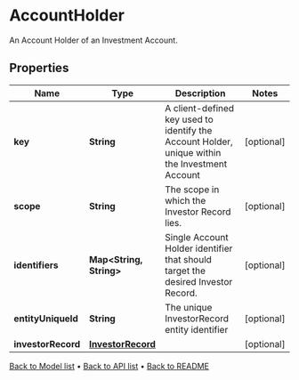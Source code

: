 

# AccountHolder

An Account Holder of an Investment Account.

## Properties

| Name | Type | Description | Notes |
|------------ | ------------- | ------------- | -------------|
|**key** | **String** | A client-defined key used to identify the Account Holder, unique within the Investment Account |  [optional] |
|**scope** | **String** | The scope in which the Investor Record lies. |  [optional] |
|**identifiers** | **Map&lt;String, String&gt;** | Single Account Holder identifier that should target the desired Investor Record. |  [optional] |
|**entityUniqueId** | **String** | The unique InvestorRecord entity identifier |  [optional] |
|**investorRecord** | [**InvestorRecord**](InvestorRecord.md) |  |  [optional] |



[Back to Model list](../README.md#documentation-for-models) &#8226; [Back to API list](../README.md#documentation-for-api-endpoints) &#8226; [Back to README](../README.md)


